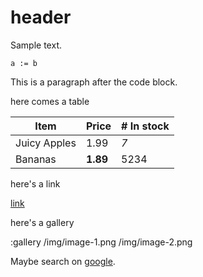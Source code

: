 # header
[google]: https://www.google.com

Sample text.

<!-- comment before codeblock -->
```
a := b
```

This is a paragraph after
the code block.


here comes a table

| Item         | Price     | # In stock |
|--------------|-----------|------------|
| Juicy Apples | 1.99      | *7*        |
| Bananas      | **1.89**  | 5234       |

here's a link

[link](http://example.com)

here's a gallery

:gallery
/img/image-1.png
/img/image-2.png


Maybe search on [google].

